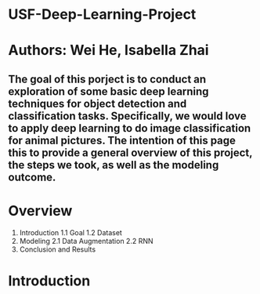# USF-Deep-Learning-Project

# Authors: Wei He, Isabella Zhai
## The goal of this porject is to conduct an exploration of some basic deep learning techniques for object detection and classification tasks. Specifically, we would love to apply deep learning to do image classification for animal pictures. The intention of this page this to provide a general overview of this project, the steps we took, as well as the modeling outcome.

# Overview
1. Introduction
  1.1 Goal
  1.2 Dataset
2. Modeling
  2.1 Data Augmentation
  2.2 RNN
3. Conclusion and Results

# Introduction
